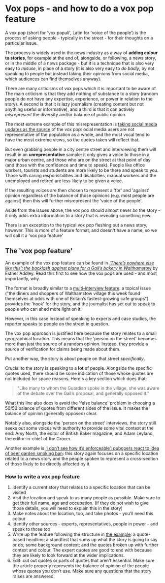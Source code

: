 # Vox pops - and how to do a vox pop feature

A vox pop (short for 'vox populi', Latin for 'voice of the people') is the process of asking people - typically in the street - for their thoughts on a particular issue.

The process is widely used in the news industry as a way of **adding colour to stories**, for example at the end of, alongside, or following, a news story, or in the middle of a news package - but it is a technique that is also very easy to *misuse*, in place of a story (it is also very easy to *do badly*, by not speaking to people but instead taking their opinions from social media, which audiences can find themselves anyway).

There are many criticisms of vox pops which it is important to be aware of. The main criticism is that they add nothing of substance to a story (random people do not have any expertise, experience, or power in relation to the story). A second is that it is lazy journalism (creating content but not anything useful or informative), and a third is that it can actively *misrepresent* the diversity and/or balance of public opinion. 

The most extreme example of this misrepresentation is [taking social media updates as the source](https://www.cjr.org/analysis/tweets-media.php) of the vox pop: ocial media users are not representative of the population as a whole, and the most vocal tend to have the most extreme views, so the quotes taken will reflect that. 

But even grabbing people in a city centre street and interviewing them will result in an **unrepresentative** sample: it only gives a voice to those in a major urban centre, and those who are on the street at that point of day (and those with the confidence and time to speak). People like office workers, tourists and students are more likely to be there and speak to you. Those with caring responsibilities and disabilities, manual workers and the unemployed and retired are less likely to be given a voice. 

If the resulting voices are then chosen to represent a 'for' and 'against' opinion regardless of the balance of those opinions (e.g. most people are against) then this will further misrepresent the 'voice of the people'.

Aside from the issues above, the vox pop should almost never *be* the story - it only adds extra information to a story that is revealing something new.

There is an exception to the typical vox pop fleshing out a news story, however. This is more of a feature format, and doesn't have a name, so we will call it a 'vox pop feature'

## The 'vox pop feature'

An example of the vox pop feature can be found in *[‘There’s nowhere else like this’: the backlash against plans for a Gail’s bakery in Walthamstow](https://www.theguardian.com/uk-news/article/2024/aug/16/backlash-over-gails-bakery-plan-in-walthamstow-village)* by Esther Addley. Read this first to see how the vox pops are used - and most importantly, why.

The format is broadly similar to a [multi-interview feature](https://github.com/paulbradshaw/journalismrecipebook/blob/main/multi_interview_feature.md): a topical issue ("the diners and shoppers of Walthamstow village this week found themselves at odds with one of Britain’s fastest-growing cafe groups") provides the 'hook' for the story, and the journalist has set out to speak to people who can shed more light on it. 

However, in this case instead of speaking to experts and case studies, the reporter speaks to people on the street in question.

The vox pop approach is justified here because the story relates to a small geographical location. This means that the 'person on the street' becomes more than just the source of a random opinion. Instead, they provide a source of verification for claims being made about them. 

Put another way, the story is about people on that street *specifically*. 

Crucial to the story is speaking to a **lot** of people. Alongside the specific quotes used, there should be some indication of those whose quotes are not included for space reasons. Here's a key section which does that:

> "Like many to whom the Guardian spoke in the village, she was aware of the debate over the Gail’s proposal, and generally opposed it."

What this line also does is avoid the 'false balance' problem in choosing a 50/50 balance of quotes from different sides of the issue. It makes the balance of opinion (generally opposed) clear. 

Notably also, alongside the 'person on the street' interviews, the story still seeks out some voices with authority to provide some vital context at the end: Amy North, the editor of British Baker magazine, and Adam Leyland, the editor-in-chief of the Grocer. 

Another example is [‘I don’t see how it’s enforceable’: pubgoers react to idea of beer garden smoking ban](https://www.theguardian.com/society/article/2024/aug/29/smoking-ban-beer-gardens-reaction): this story again focuses on a specific location related to a news story and the people spoken to represent a cross-section of those likely to be directly affected by it.

### How to write a vox pop feature

1. Identify a current story that relates to a specific location that can be visited 
2. Visit the location and speak to as many people as possible. Make sure to get their full name, age and occupation. (If they do not wish to give those details, you will need to explain this in the story)
3. Make notes about the location, too, and take photos - you'll need this colour
4. Identify other sources - experts, representatives, people in power - and speak to those too
5. Write up the feature following the structure in [the example](https://www.theguardian.com/uk-news/article/2024/aug/16/backlash-over-gails-bakery-plan-in-walthamstow-village): a quote-based headline; a standfirst that sums up what the story is going to say or do; some background context; and the quotes broken up with further context and colour. The expert quotes are good to end with because they are likely to look forward at the wider implications.
6. Edit: cut out quotes or parts of quotes that aren't essential. Make sure the article properly represents the balance of opinion of the people whose quotes you don't use. Make sure any questions that the story raises are answered.





